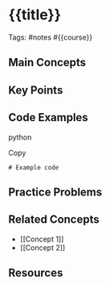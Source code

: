 # {{title}}

Tags: #notes #{{course}}

## Main Concepts

## Key Points

## Code Examples

python

Copy

`# Example code`

## Practice Problems

## Related Concepts

- [[Concept 1]]
- [[Concept 2]]

## Resources